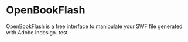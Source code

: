 OpenBookFlash
=============

OpenBookFlash is a free interface to manipulate your SWF file generated with Adobe Indesign.
test

